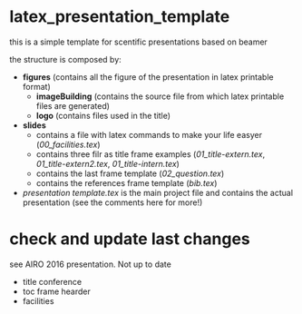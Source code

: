 # latex_presentation_template
this is a simple template for scentific presentations based on beamer

the structure is composed by:
 - **figures** (contains all the figure of the presentation in latex printable format)
	- **imageBuilding** (contains the source file from which latex printable files are generated)
	- **logo** (contains files used in the title)
 - **slides**
	- contains a file with latex commands to make your life easyer (*00_facilities.tex*)
	- contains three filr as title frame examples (*01_title-extern.tex*, *01_title-extern2.tex*, *01_title-intern.tex*)
	- contains the last frame template (*02_question.tex*)
	- contains the references frame template (*bib.tex*)
 - *presentation template.tex* is the main project file and contains the actual presentation (see the comments here for more!)

# check and update last changes
see AIRO 2016 presentation. Not up to date
 - title conference
 - toc frame hearder
 - facilities
